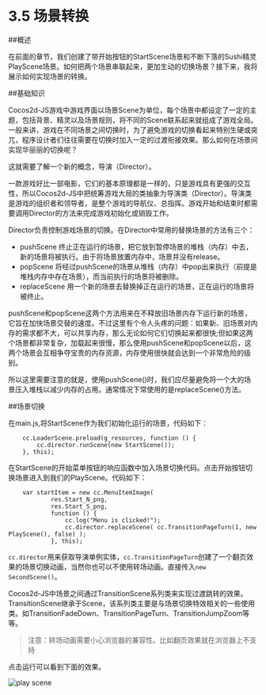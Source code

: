 # 3.5 场景转换

##概述

在前面的章节，我们创建了带开始按钮的StartScene场景和不断下落的Sushi精灵PlayScene场景。如何把两个场景串联起来，更加生动的切换场景？接下来，我将展示如何实现场景的转换。

##基础知识

Cocos2d-JS游戏中游戏界面以场景Scene为单位，每个场景中都设定了一定的主题，包括背景、精灵以及场景规则，将不同的Scene联系起来就组成了游戏全局。一般来讲，游戏在不同场景之间切换时，为了避免游戏的切换看起来特别生硬或突兀，程序设计者们往往需要在切换时加入一定的过渡衔接效果。那么如何在场景间实现华丽丽的切换呢？

这就需要了解一个新的概念，导演（Director）。

一款游戏好比一部电影，它们的基本原理都是一样的，只是游戏具有更强的交互性，所以Cocos2d-JS中把统筹游戏大局的类抽象为导演类（Director）。导演类是游戏的组织者和领导者，是整个游戏的导航仪、总指挥。游戏开始和结束时都需要调用Director的方法来完成游戏初始化或销毁工作。

Director负责控制游戏场景的切换。在Director中常用的替换场景的方法有三个：

- pushScene 终止正在运行的场景，把它放到暂停场景的堆栈（内存）中去，新的场景将被执行。由于将场景放置内存中，场景并没有release。  
- popScene 将经过pushScene的场景从堆栈（内存）中pop出来执行（前提是堆栈内存中存在场景），而当前执行的场景将被删除。  
- replaceScene 用一个新的场景去替换掉正在运行的场景，正在运行的场景将被终止。    

pushScene和popScene这两个方法用来在不释放旧场景内存下运行新的场景，它旨在加快场景交替的速度。不过这里有个令人头疼的问题：如果新、旧场景对内存的需求都不大，可以共享内存，那么无论如何它们切换起来都很快;但如果这两个场景都非常复杂，加载起来很慢，那么使用pushScene和popScene以后，这两个场景会互相争夺宝贵的内存资源，内存使用很快就会达到一个非常危险的级别。

所以这里需要注意的就是，使用pushScene()时，我们应尽量避免将一个大的场景压入堆栈以减少内存的占用。通常情况下常使用的是replaceScene()方法。


##场景切换

在main.js,将StartScene作为我们初始化运行的场景，代码如下：

```
	cc.LoaderScene.preload(g_resources, function () {
    	cc.director.runScene(new StartScene());
    }, this);
```

在StartScene的开始菜单按钮的响应函数中加入场景切换代码。点击开始按钮切换场景进入到我们的PlayScene。代码如下：

```
	var startItem = new cc.MenuItemImage(
			res.Start_N_png,
			res.Start_S_png,
			function () {
				cc.log("Menu is clicked!");
				cc.director.replaceScene( cc.TransitionPageTurn(1, new PlayScene(), false) );
			}, this);
```

`cc.director`用来获取导演单例实体，`cc.TransitionPageTurn`创建了一个翻页效果的场景切换动画，当然你也可以不使用转场动画。直接传入`new SecondScene()`。

Cocos2d-JS中场景之间通过TransitionScene系列类来实现过渡跳转的效果。TransitionScene继承于Scene，该系列类主要是与场景切换特效相关的一些使用类。如TransitionFadeDown、TransitionPageTurn、TransitionJumpZoom等等。

> 注意：转场动画需要小心浏览器的兼容性。比如翻页效果就在浏览器上不支持

点击运行可以看到下面的效果。

![play scene](./res/TransitionScene.gif)